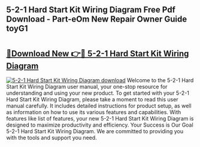 ## 5-2-1 Hard Start Kit Wiring Diagram Free Pdf Download - Part-eOm New Repair Owner Guide toyG1

# <h2><a href="http://dfp4fbw.blite.top/?on=5-2-1+Hard+Start+Kit+Wiring+Diagram">🔗Download New 👉🔴 5-2-1 Hard Start Kit Wiring Diagram</a></h2>

[![5-2-1 Hard Start Kit Wiring Diagram download](https://i.imgur.com/lujVjoI.png)](http://dfp4fbw.blite.top/?on=5-2-1+Hard+Start+Kit+Wiring+Diagram)
Welcome to the 5-2-1 Hard Start Kit Wiring Diagram user manual, your one-stop resource for understanding and using your new product. To get started with your 5-2-1 Hard Start Kit Wiring Diagram, please take a moment to read this user manual carefully. It includes detailed instructions for product setup, as well as information on how to use its various features and capabilities. With features like list of features, your new 5-2-1 Hard Start Kit Wiring Diagram is designed to maximize productivity and efficiency. Your Success is Our Goal 5-2-1 Hard Start Kit Wiring Diagram. We are committed to providing you with the tools and support you need.
